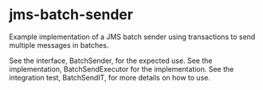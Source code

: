 # jms-batch-sender

Example implementation of a JMS batch sender using transactions to send multiple messages in batches.

See the interface, BatchSender, for the expected use.
See the implementation, BatchSendExecutor for the implementation.
See the integration test, BatchSendIT, for more details on how to use.

